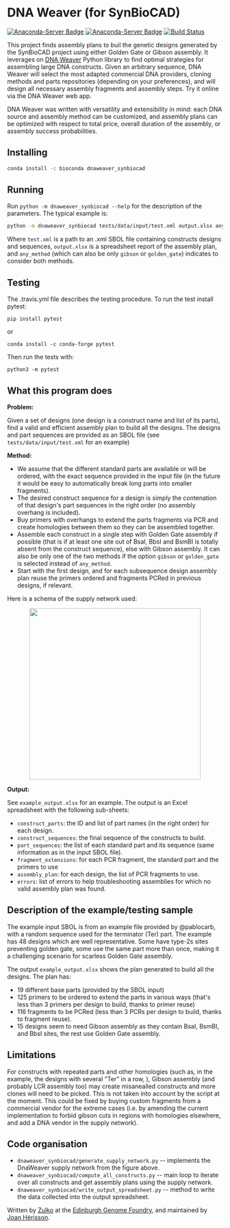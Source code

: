 # DNA Weaver (for SynBioCAD)

[![Anaconda-Server Badge](https://anaconda.org/bioconda/dnaweaver_synbiocad/badges/version.svg)](https://anaconda.org/bioconda/dnaweaver_synbiocad) [![Anaconda-Server Badge](https://anaconda.org/bioconda/dnaweaver_synbiocad/badges/latest_release_date.svg)](https://anaconda.org/bioconda/dnaweaver_synbiocad) [![Build Status](https://travis-ci.org/Edinburgh-Genome-Foundry/galaxy_synbiocad_dnaweaver.svg?branch=master)](https://travis-ci.org/Edinburgh-Genome-Foundry/galaxy_synbiocad_dnaweaver)

This project finds assembly plans to buil the genetic designs generated by the SynBioCAD project using either Golden Gate or Gibson assembly. It leverages on [DNA Weaver](https://github.com/Edinburgh-Genome-Foundry/DnaWeaver) Python library to find optimal strategies for assembling large DNA constructs. Given an arbitrary sequence, DNA Weaver will select the most adapted commercial DNA providers, cloning methods and parts repositories (depending on your preferences), and will design all necessary assembly fragments and assembly steps. Try it online via the DNA Weaver web app.

DNA Weaver was written with versatility and extensibility in mind: each DNA source and assembly method can be customized, and assembly plans can be optimized with respect to total price, overall duration of the assembly, or assembly success probabilities.

## Installing
```bash
conda install -c bioconda dnaweaver_synbiocad
```

## Running

Run ``python -m dnaweaver_synbiocad --help`` for the description of the parameters.
The typical example is:

```bash
python -m dnaweaver_synbiocad tests/data/input/test.xml output.xlsx any_method
```

Where ``test.xml`` is a path to an .xml SBOL file containing constructs designs and sequences, ``output.xlsx`` is a spreadsheet report of the assembly
plan, and ``any_method`` (which can also be only ``gibson`` or ``golden_gate``)
indicates to consider both methods.

## Testing

The .travis.yml file describes the testing procedure. To run the test install pytest:

```
pip install pytest
```

or

```
conda install -c conda-forge pytest
```

Then run the tests with:

```
python3 -m pytest
```

## What this program does

**Problem:**

Given a set of designs (one design is a construct name and list of
its parts), find a valid and efficient assembly plan to build all the designs.
The designs and part sequences are provided as an SBOL file
(see ``tests/data/input/test.xml`` for an example)

**Method:**

- We assume that the different standard parts are available or will be ordered,
  with the exact sequence provided in the input file (in the future it would be easy to automatically break long parts into smaller fragments).
- The desired construct sequence for a design is simply the contenation of that design's part sequences in the right order (no assembly overhang is included).
- Buy primers with overhangs to extend the parts fragments via PCR and create   homologies between them so they can be assembled together.
- Assemble each construct in a single step with Golden Gate assembly if possible (that is if at least one site out of BsaI, BbsI and BsmBI is totally absent from the construct sequence), else with Gibson assembly. It can also be only one of the two methods if the option ``gibson`` or ``golden_gate`` is selected instead of ``any_method``.
- Start with the first design, and for each subsequence design assembly plan   reuse the primers ordered and fragments PCRed in previous designs, if   relevant.

Here is a schema of the supply network used:


<p align="center"><img width="400" src="docs/illustration.png"></p>

**Output:**

See ``example_output.xlsx`` for an example. The output is an Excel spreadsheet with the following sub-sheets:

- ``construct_parts``: the ID and list of part names (in the right order) for each design.
- ``construct_sequences``: the final sequence of the constructs to build.
- ``part_sequences``: the list of each standard part and its sequence (same information as in the input SBOL file).
- ``fragment_extensions``: for each PCR fragment, the standard part and the primers to use
- ``assembly_plan``: for each design, the list of PCR fragments to use. 
- ``errors``: list of errors to help troubleshooting assemblies for which no valid assembly plan was found.

## Description of the example/testing sample

The example input SBOL is from an example file provided by @pablocarb, with a random sequence used for the terminator (Ter) part. The example has 48 designs which are well representative. Some have type-2s sites preventing golden gate, some use the same part more than once, making it a challenging scenario for scarless Golden Gate assembly.

The output ``example_output.xlsx`` shows the plan generated to build all the designs. The plan has:

- 19 different base parts (provided by the SBOL input)
- 125 primers to be ordered to extend the parts in various ways (that's less than 3 primers per design to build, thanks to primer reuse)
- 116 fragments to be PCRed (less than 3 PCRs per design to build, thanks to fragment reuse).
- 15 designs seem to need Gibson assembly as they contain BsaI, BsmBI, and BbsI sites, the rest use Golden Gate assembly. 

## Limitations

For constructs with repeated parts and other homologies (such as, in the example, the designs with several "Ter" in a row, ), Gibson assembly (and probably LCR assembly too) may create misanealled constructs and more clones will need to be picked. This is not taken into account by the script at the moment. This could be fixed by buying custom fragments from a commercial vendor for the extreme cases (i.e. by amending the current implementation to forbid gibson cuts in regions with homologies elsewhere, and add a DNA vendor in the supply network).

## Code organisation

- ``dnaweaver_synbiocad/generate_supply_network.py`` -- implements the DnaWeaver supply network from the figure above.
- ``dnaweaver_synbiocad/compute_all_constructs.py`` -- main loop to iterate over all constructs and get assembly plans using the supply network.
- ``dnaweaver_synbiocad/write_output_spreadsheet.py`` -- method to write the data collected into the output spreadsheet.

Written by [Zulko](https://github.com/Zulko) at the [Edinburgh Genome Foundry](https://edinburgh-genome-foundry.github.io/), and maintained by [Joan Hérisson](https://github.com/breakthewall).